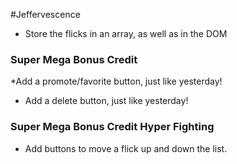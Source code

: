 #Jeffervescence  
* Store the flicks in an array, as well as in the DOM  
### Super Mega Bonus Credit  
*Add a promote/favorite button, just like yesterday! 
* Add a delete button, just like yesterday! 
### Super Mega Bonus Credit Hyper Fighting  
* Add buttons to move a flick up and down the list.
